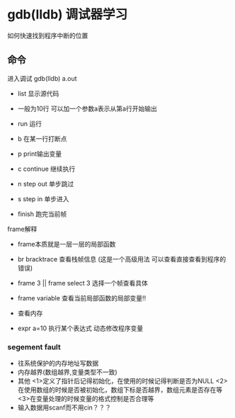 # gdb(lldb) 调试器学习

如何快速找到程序中断的位置

## 命令

进入调试 gdb(lldb) a.out

- list 显示源代码
- 一般为10行 可以加一个参数a表示从第a行开始输出
- run 运行
- b 在某一行打断点
- p print输出变量
  
- c continue 继续执行
- n step out 单步跳过
- s step in 单步进入
- finish 跑完当前帧
  
frame解释
- frame本质就是一层一层的局部函数
- br bracktrace 查看栈帧信息 (这是一个高级用法 可以查看直接查看到程序的错误)
- frame 3 || frame select 3 选择一个帧查看具体
- frame variable 查看当前局部函数的局部变量!!
  
- 查看内存
- expr a=10 执行某个表达式 动态修改程序变量

### segement fault

- 往系统保护的内存地址写数据
- 内存越界(数组越界,变量类型不一致)
- 其他
  <1>定义了指针后记得初始化，在使用的时候记得判断是否为NULL
  <2>在使用数组的时候是否被初始化，数组下标是否越界，数组元素是否存在等
  <3>在变量处理的时候变量的格式控制是否合理等
- 输入数据用scanf而不用cin？？？